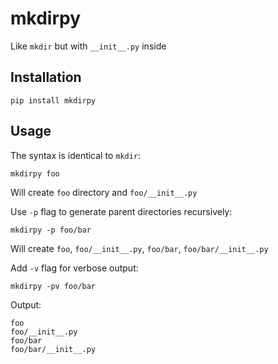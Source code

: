 # mkdirpy

Like `mkdir` but with `__init__.py` inside

## Installation

```
pip install mkdirpy
```

## Usage

The syntax is identical to `mkdir`:

```
mkdirpy foo
```

Will create `foo` directory and `foo/__init__.py`

Use `-p` flag to generate parent directories recursively:

```
mkdirpy -p foo/bar
```

Will create `foo`, `foo/__init__.py`, `foo/bar`, `foo/bar/__init__.py`

Add `-v` flag for verbose output:

```
mkdirpy -pv foo/bar
```

Output:

```
foo
foo/__init__.py
foo/bar
foo/bar/__init__.py
```
